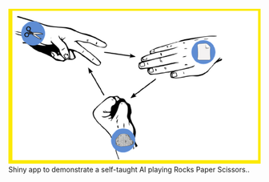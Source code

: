 
![error_image](/RPS.png)
Shiny app to  demonstrate a self-taught AI playing Rocks Paper Scissors..

